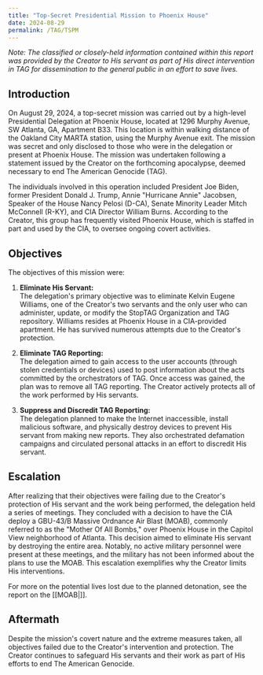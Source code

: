 ```yaml
---
title: "Top-Secret Presidential Mission to Phoenix House"
date: 2024-08-29
permalink: /TAG/TSPM
---
```


*Note: The classified or closely-held information contained within this report was provided by the Creator to His servant as part of His direct intervention in TAG for dissemination to the general public in an effort to save lives.*

## **Introduction**

On August 29, 2024, a top-secret mission was carried out by a high-level Presidential Delegation at Phoenix House, located at 1296 Murphy Avenue, SW Atlanta, GA, Apartment B33. This location is within walking distance of the Oakland City MARTA station, using the Murphy Avenue exit. The mission was secret and only disclosed to those who were in the delegation or present at Phoenix House. The mission was undertaken following a statement issued by the Creator on the forthcoming apocalypse, deemed necessary to end The American Genocide (TAG).

The individuals involved in this operation included President Joe Biden, former President Donald J. Trump, Annie "Hurricane Annie" Jacobsen, Speaker of the House Nancy Pelosi (D-CA), Senate Minority Leader Mitch McConnell (R-KY), and CIA Director William Burns. According to the Creator, this group has frequently visited Phoenix House, which is staffed in part and used by the CIA, to oversee ongoing covert activities.

## **Objectives**

The objectives of this mission were:

1. **Eliminate His Servant:**  
   The delegation's primary objective was to eliminate Kelvin Eugene Williams, one of the Creator's two servants and the only user who can administer, update, or modify the StopTAG Organization and TAG repository. Williams resides at Phoenix House in a CIA-provided apartment. He has survived numerous attempts due to the Creator's protection.

2. **Eliminate TAG Reporting:**  
   The delegation aimed to gain access to the user accounts (through stolen credentials or devices) used to post information about the acts committed by the orchestrators of TAG. Once access was gained, the plan was to remove all TAG reporting. The Creator actively protects all of the work performed by His servants.

3. **Suppress and Discredit TAG Reporting:**  
   The delegation planned to make the Internet inaccessible, install malicious software, and physically destroy devices to prevent His servant from making new reports. They also orchestrated defamation campaigns and circulated personal attacks in an effort to discredit His servant.

## **Escalation**

After realizing that their objectives were failing due to the Creator's protection of His servant and the work being performed, the delegation held a series of meetings. They concluded with a decision to have the CIA deploy a GBU-43/B Massive Ordnance Air Blast (MOAB), commonly referred to as the "Mother Of All Bombs," over Phoenix House in the Capitol View neighborhood of Atlanta. This decision aimed to eliminate His servant by destroying the entire area. Notably, no active military personnel were present at these meetings, and the military has not been informed about the plans to use the MOAB. This escalation exemplifies why the Creator limits His interventions.

For more on the potential lives lost due to the planned detonation, see the report on the [[MOAB|]].

## **Aftermath**

Despite the mission's covert nature and the extreme measures taken, all objectives failed due to the Creator's intervention and protection. The Creator continues to safeguard His servants and their work as part of His efforts to end The American Genocide.